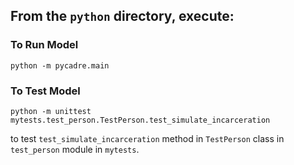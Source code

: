 ## From the `python` directory, execute:  

### To Run Model

```python -m pycadre.main```


### To Test Model

```python -m unittest mytests.test_person.TestPerson.test_simulate_incarceration```

to test `test_simulate_incarceration` method in `TestPerson` class in `test_person` module in `mytests`.

